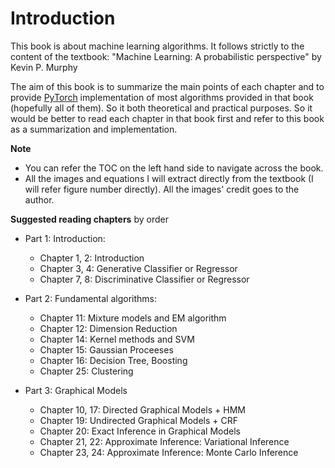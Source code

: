 # Introduction
This book is about machine learning algorithms. It follows strictly to the content of the textbook: "Machine Learning: A probabilistic perspective" by Kevin P. Murphy

The aim of this book is to summarize the main points of each chapter and to provide [PyTorch](https://pytorch.org/) implementation of most algorithms provided in that book (hopefully all of them). So it both theoretical and practical purposes. So it would be better to read each chapter in that book first and refer to this book as a summarization and implementation.

**Note**
+ You can refer the TOC on the left hand side to navigate across the book.
+ All the images and equations I will extract directly from the textbook (I will refer figure number directly). All the images' credit goes to the author.

**Suggested reading chapters** by order

* Part 1: Introduction:
    + Chapter 1, 2: Introduction
    + Chapter 3, 4: Generative Classifier or Regressor
    + Chapter 7, 8: Discriminative Classifier or Regressor
    
* Part 2: Fundamental algorithms:
    + Chapter 11: Mixture models and EM algorithm
    + Chapter 12: Dimension Reduction
    + Chapter 14: Kernel methods and SVM
    + Chapter 15: Gaussian Proceeses
    + Chapter 16: Decision Tree, Boosting
    + Chapter 25: Clustering
    
* Part 3: Graphical Models
    + Chapter 10, 17: Directed Graphical Models + HMM
    + Chapter 19: Undirected Graphical Models + CRF
    + Chapter 20: Exact Inference in Graphical Models
    + Chapter 21, 22: Approximate Inference: Variational Inference
    + Chapter 23, 24: Approximate Inference: Monte Carlo Inference
